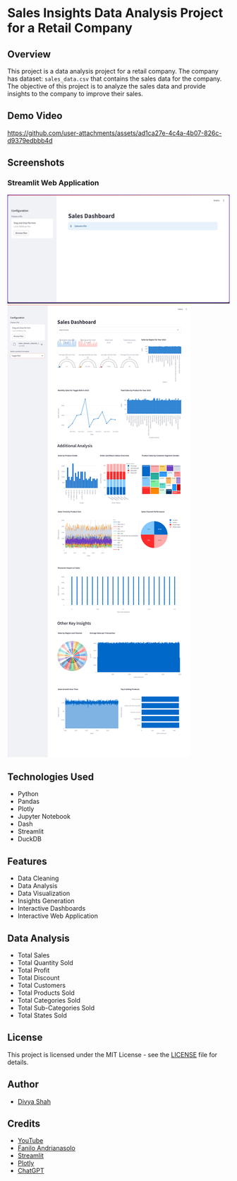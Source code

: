 # Sales Insights Data Analysis Project for a Retail Company

## Overview

This project is a data analysis project for a retail company. The company has dataset: `sales_data.csv` that contains the sales data for the company. The objective of this project is to analyze the sales data and provide insights to the company to improve their sales.

## Demo Video
https://github.com/user-attachments/assets/ad1ca27e-4c4a-4b07-826c-d9379edbbb4d

## Screenshots

### Streamlit Web Application

![Streamlit Web Application](./screens/home.png)
![Streamlit Web Application](./screens/web-application.png)


## Technologies Used

- Python
- Pandas
- Plotly
- Jupyter Notebook
- Dash
- Streamlit
- DuckDB

## Features

- Data Cleaning
- Data Analysis
- Data Visualization
- Insights Generation
- Interactive Dashboards
- Interactive Web Application

## Data Analysis

- Total Sales
- Total Quantity Sold
- Total Profit
- Total Discount
- Total Customers
- Total Products Sold
- Total Categories Sold
- Total Sub-Categories Sold
- Total States Sold

## License

This project is licensed under the MIT License - see the [LICENSE](LICENSE) file for details.

## Author

- [Divya Shah](https://www.linkedin.com/in/divya-d-shah/)

## Credits

- [YouTube](https://www.youtube.com/)
- [Fanilo Andrianasolo](https://www.youtube.com/@andfanilo)
- [Streamlit](https://www.streamlit.io/)
- [Plotly](https://plotly.com/)
- [ChatGPT](https://www.openai.com/research/)
